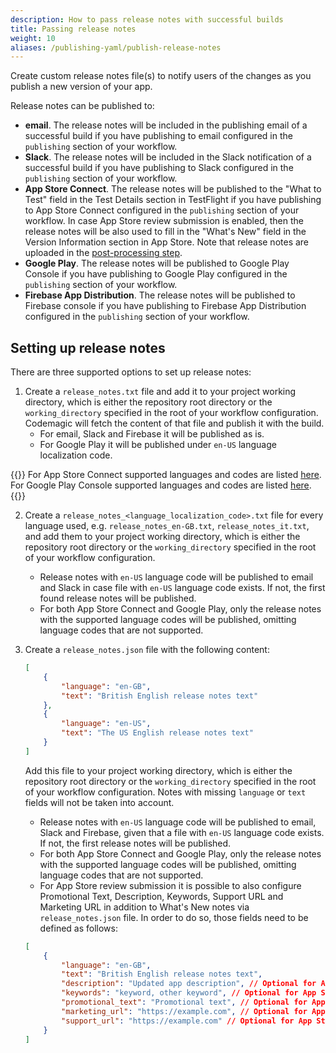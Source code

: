 ```yaml
---
description: How to pass release notes with successful builds
title: Passing release notes
weight: 10
aliases: /publishing-yaml/publish-release-notes
---
```


Create custom release notes file(s) to notify users of the changes as you publish a new version of your app.

Release notes can be published to:

* **email**. The release notes will be included in the publishing email of a successful build if you have publishing to email configured in the `publishing` section of your workflow.
* **Slack**. The release notes will be included in the Slack notification of a successful build if you have publishing to Slack configured in the `publishing` section of your workflow.
* **App Store Connect**. The release notes will be published to the "What to Test" field in the Test Details section in TestFlight if you have publishing to App Store Connect configured in the `publishing` section of your workflow. In case App Store review submission is enabled, then the release notes will be also used to fill in the "What's New" field in the Version Information section in App Store.
Note that release notes are uploaded in the [post-processing step](/yaml-publishing/distribution#post-processing-of-app-store-connect-distribution).
* **Google Play**. The release notes will be published to Google Play Console if you have publishing to Google Play configured in the `publishing` section of your workflow.
* **Firebase App Distribution**. The release notes will be published to Firebase console if you have publishing to Firebase App Distribution configured in the `publishing` section of your workflow.

## Setting up release notes

There are three supported options to set up release notes:

1. Create a `release_notes.txt` file and add it to your project working directory, which is either the repository root directory or the `working_directory` specified in the root of your workflow configuration. Codemagic will fetch the content of that file and publish it with the build.
    * For email, Slack and Firebase it will be published as is.
    * For Google Play it will be published under `en-US` language localization code.

{{<notebox>}}
For App Store Connect supported languages and codes are listed [here](https://developer.apple.com/documentation/appstoreconnectapi/betabuildlocalizationcreaterequest/data/attributes). For Google Play Console supported languages and codes are listed [here](https://support.google.com/googleplay/android-developer/table/4419860?hl=en).
{{</notebox>}}

2. Create a `release_notes_<language_localization_code>.txt` file for every language used, e.g. `release_notes_en-GB.txt`, `release_notes_it.txt`, and add them to your project working directory, which is either the repository root directory or the `working_directory` specified in the root of your workflow configuration.
   * Release notes with `en-US` language code will be published to email and Slack in case file with `en-US` language code exists. If not, the first found release notes will be published.
   * For both App Store Connect and Google Play, only the release notes with the supported language codes will be published, omitting language codes that are not supported.

3. Create a `release_notes.json` file with the following content:

    ```json
    [
        {
            "language": "en-GB",
            "text": "British English release notes text"
        },
        {
            "language": "en-US",
            "text": "The US English release notes text"
        }
    ]
    ```

   Add this file to your project working directory, which is either the repository root directory or the `working_directory` specified in the root of your workflow configuration. Notes with missing `language` or `text` fields will not be taken into account.

    * Release notes with `en-US` language code will be published to email, Slack and Firebase, given that a file with `en-US` language code exists. If not, the first release notes will be published.
    * For both App Store Connect and Google Play, only the release notes with the supported language codes will be published, omitting language codes that are not supported.
    * For App Store review submission it is possible to also configure Promotional Text, Description, Keywords, Support URL and Marketing URL in addition to What's New notes via `release_notes.json` file. In order to do so, those fields need to be defined as follows:
    ```json
    [
        {
            "language": "en-GB",
            "text": "British English release notes text",
            "description": "Updated app description", // Optional for App Store review submission
            "keywords": "keyword, other keyword", // Optional for App Store review submission
            "promotional_text": "Promotional text", // Optional for App Store review submission
            "marketing_url": "https://example.com", // Optional for App Store review submission
            "support_url": "https://example.com" // Optional for App Store review submission
        }
    ]
    ```
